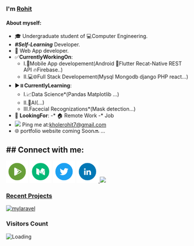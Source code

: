 ### I'm [Rohit](https://github.com/kholerohit/kholerohit/) 
#### About myself: 
- 🎓 Undergraduate student of 💻Computer Engineering. 
-  ***#Self-Learning*** Developer. 
- 📱 Web App developer. 
- ✅**CurrentlyWorkingOn**: 
  - I.📱Mobile App developement(Android 💙Flutter Recat-Native REST API 🔥Firebase..) 
  - II.💻🌐Full Stack Developement(Mysql Mongodb django PHP react...) 
- ▶️⏸️**CurrentlyLearning**: 
  - I.📈Data Science*(Pandas Matplotlib ...) 
  - II.🤖AI(...) 
  - III.Facecial Recognizations*(Mask detection...) 
- 🔎 **LookingFor**: 
  -* 🏠 Remote Work
  -* Job 
- [<img src="https://img.icons8.com/color/48/000000/gmail.png" width="1.9%"/>](https://www.gmail.com/) Ping me at:kholerohit7@gmail.com 
- 🌐 portfolio website coming Soon🔜 ... 

## ## Connect with me:
<a title="meetyousoon" href="https://play.google.com/"><img src="https://github.com/aritraroy/social-icons/blob/master/play-store-icon.png?raw=true" width="60"></a> <a title="@msangam1999_46688" href="https://medium.com/@kholerohit7"><img src="https://github.com/aritraroy/social-icons/blob/master/medium-icon.png?raw=true" width="60"></a> <a title="RohitKhole5" href="https://twitter.com/RohitKhole5"><img src="https://github.com/aritraroy/social-icons/blob/master/twitter-icon.png?raw=true" width="60"></a> <a title="rohit-khole" href="https://linkedin.com/in/kholerohit"><img src="https://github.com/aritraroy/social-icons/blob/master/linkedin-icon.png?raw=true" width="60">
<img src="https://cppsecrets.com/assets/base/img/layout/logos/logo-1.png" width="60">
### Recent Projects
[![mylaravel](https://github-readme-stats.vercel.app/api/pin/?username=kholerohit&repo=Library-Management-system-Desktop-App)](https://github.com/kholerohit/Library-Management-system-Desktop-App) 


### Visitors Count

<img align="left" src = "https://profile-counter.glitch.me/TheAlphamerc/count.svg" alt ="Loading">
